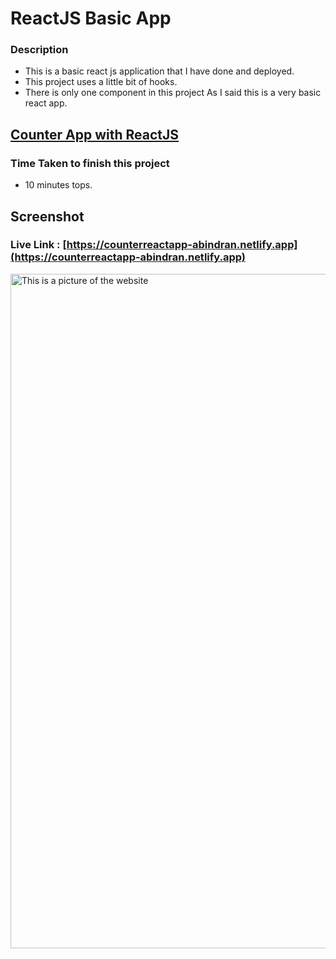 # ReactJS Basic App

### Description

* This is a basic react js application that I have done and deployed. 
* This project uses a little bit of hooks.
* There is only one component in this project As I said this is a very basic react app.

## [Counter App with ReactJS](https://counterreactapp-abindran.netlify.app)



### Time Taken to finish this project
* 10 minutes tops.

## Screenshot
### Live Link : [https://counterreactapp-abindran.netlify.app](https://counterreactapp-abindran.netlify.app)

<img width="1079" alt="This is a picture of the website" src="https://user-images.githubusercontent.com/74658327/181777843-827e1a3e-1ed0-4d1e-9349-fdfb2c4f9d2e.png">



